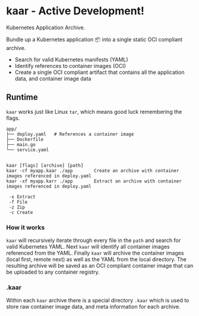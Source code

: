 # kaar - Active Development!

Kubernetes Application Archive.

Bundle up a Kubernetes application 📦 into a single static OCI compliant archive. 

 - Search for valid Kubernetes manifests (YAML)
 - Identify references to container images (OCI)
 - Create a single OCI compliant artifact that contains all the application data, and container image data

## Runtime

`kaar` works just like Linux `tar`, which means good luck remembering the flags.

```
app/
├── deploy.yaml   # References a container image
├── Dockerfile
├── main.go
└── service.yaml


kaar [flags] [archive] [path]
kaar -cf myapp.kaar ./app        Create an archive with container images referenced in deploy.yaml
kaar -xf myapp.karr ./app        Extract an archive with container images referenced in deploy.yaml

 -x Extract
 -f File
 -z Zip
 -c Create
```

### How it works

`kaar` will recursively iterate through every file in the `path` and search for valid Kubernetes YAML.
Next `kaar` will identify all container images referenced from the YAML.
Finally `kaar` will archive the container images (local first, remote next) as well as the YAML from the local directory.
The resulting archive will be saved as an OCI compliant container image that can be uploaded to any container registry.


### .kaar 

Within each `kaar` archive there is a special directory `.kaar` which is used to store raw container image data, and meta information for each archive.

